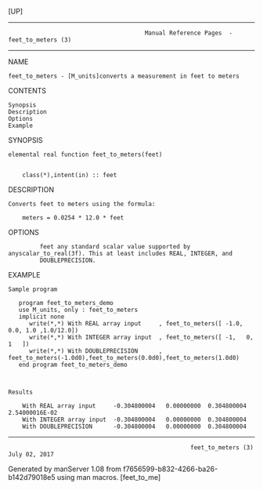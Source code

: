 [UP]

-----------------------------------------------------------------------------------------------------------------------------------
                                           Manual Reference Pages  - feet_to_meters (3)
-----------------------------------------------------------------------------------------------------------------------------------
                                                                 
NAME

    feet_to_meters - [M_units]converts a measurement in feet to meters

CONTENTS

    Synopsis
    Description
    Options
    Example

SYNOPSIS

    elemental real function feet_to_meters(feet)


        class(*),intent(in) :: feet

DESCRIPTION

    Converts feet to meters using the formula:

        meters = 0.0254 * 12.0 * feet

OPTIONS

             feet any standard scalar value supported by anyscalar_to_real(3f). This at least includes REAL, INTEGER, and
             DOUBLEPRECISION.

EXAMPLE

    Sample program

       program feet_to_meters_demo
       use M_units, only : feet_to_meters
       implicit none
          write(*,*) With REAL array input     , feet_to_meters([ -1.0, 0.0, 1.0 ,1.0/12.0])
          write(*,*) With INTEGER array input  , feet_to_meters([ -1,   0,   1   ])
          write(*,*) With DOUBLEPRECISION      , feet_to_meters(-1.0d0),feet_to_meters(0.0d0),feet_to_meters(1.0d0)
       end program feet_to_meters_demo



    Results

        With REAL array input     -0.304800004   0.00000000  0.304800004  2.54000016E-02
        With INTEGER array input  -0.304800004   0.00000000  0.304800004
        With DOUBLEPRECISION      -0.304800004   0.00000000  0.304800004



-----------------------------------------------------------------------------------------------------------------------------------

                                                        feet_to_meters (3)                                            July 02, 2017

Generated by manServer 1.08 from f7656599-b832-4266-ba26-b142d79018e5 using man macros.
                                                           [feet_to_me]
